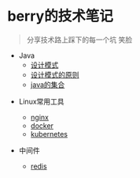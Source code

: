 # berry的技术笔记

> 分享技术路上踩下的每一个坑 笑脸

* Java
  * [设计模式](modelDesign/model.md)
  * [设计模式的原则](modelDesign/role.md)
  * [java的集合](java/collection/collection.md)

- Linux常用工具
  - [nginx](linux/nginx/nginx.md)
  - [docker](linux/docker/docker.md)
  - [kubernetes](linux/docker/kubernetes.md)

- 中间件
  - [redis](/middleware/redis/redis.md)

